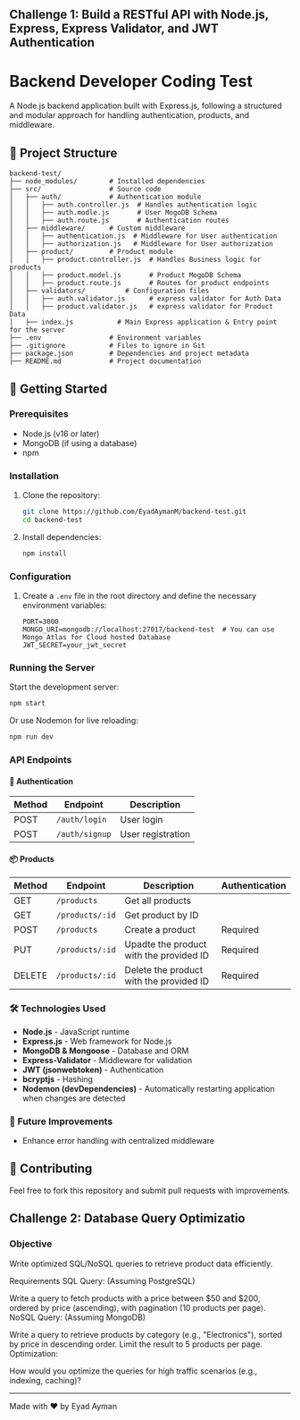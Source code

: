 ## Challenge 1: Build a RESTful API with Node.js, Express, Express Validator, and JWT Authentication

# Backend Developer Coding Test

A Node.js backend application built with Express.js, following a structured and modular approach for handling authentication, products, and middleware.

## 📂 Project Structure

```
backend-test/
├── node_modules/        # Installed dependencies
├── src/                 # Source code
│   ├── auth/            # Authentication module
│   │   ├── auth.controller.js  # Handles authentication logic
│   │   ├── auth.modle.js       # User MogoDB Schema
│   │   ├── auth.route.js       # Authentication routes
│   ├── middleware/      # Custom middleware
│   │   ├── authentication.js  # Middleware for User authentication
│   │   ├── authorization.js   # Middleware for User authorization
│   ├── product/         # Product module
│   │   ├── product.controller.js  # Handles Business logic for products
│   │   ├── product.model.js       # Product MogoDB Schema
│   │   ├── product.route.js       # Routes for product endpoints
│   ├── validators/          # Configuration files
│   │   ├── auth.validator.js      # express validator for Auth Data
│   │   ├── product.validator.js   # express validator for Product Data
│   ├── index.js           # Main Express application & Entry point for the server
├── .env                 # Environment variables
├── .gitignore           # Files to ignore in Git
├── package.json         # Dependencies and project metadata
├── README.md            # Project documentation
```

## 🚀 Getting Started

### Prerequisites
- Node.js (v16 or later)
- MongoDB (if using a database)
- npm

### Installation
1. Clone the repository:
   ```sh
   git clone https://github.com/EyadAymanM/backend-test.git
   cd backend-test
   ```
2. Install dependencies:
   ```sh
   npm install
   ```

### Configuration
1. Create a `.env` file in the root directory and define the necessary environment variables:
   ```env
   PORT=3000
   MONGO_URI=mongodb://localhost:27017/backend-test  # You can use Mongo Atlas for Cloud hosted Database
   JWT_SECRET=your_jwt_secret
   ```

### Running the Server
Start the development server:
```sh
npm start
```
Or use Nodemon for live reloading:
```sh
npm run dev
```

### API Endpoints
#### 🔑 Authentication
| Method | Endpoint        | Description       |
|--------|-----------------|-------------------|
| POST   | `/auth/login`   | User login        |
| POST   | `/auth/signup`  | User registration |

#### 📦 Products
| Method | Endpoint        | Description                             | Authentication |
|--------|---------------- |-----------------------------------------|----------------|
| GET    | `/products`     | Get all products                        |                |
| GET    | `/products/:id` | Get product by ID                       |                |
| POST   | `/products`     | Create a product                        | Required       |
| PUT    | `/products/:id` | Upadte the product with the provided ID | Required       |
| DELETE | `/products/:id` | Delete the product with the provided ID | Required       |

### 🛠 Technologies Used
- **Node.js** - JavaScript runtime
- **Express.js** - Web framework for Node.js
- **MongoDB & Mongoose** - Database and ORM
- **Express-Validator** - Middleware for validation
- **JWT (jsonwebtoken)** - Authentication
- **bcryptjs** - Hashing
- **Nodemon (devDependencies)** - Automatically restarting application when changes are detected

### 📌 Future Improvements
- Enhance error handling with centralized middleware

## 🤝 Contributing
Feel free to fork this repository and submit pull requests with improvements.


## Challenge 2: Database Query Optimizatio

### Objective
Write optimized SQL/NoSQL queries to retrieve product data efficiently.

Requirements
SQL Query: (Assuming PostgreSQL)

Write a query to fetch products with a price between $50 and $200, ordered by price (ascending), with pagination (10 products per page).
NoSQL Query: (Assuming MongoDB)

Write a query to retrieve products by category (e.g., "Electronics"), sorted by price in descending order. Limit the result to 5 products per page.
Optimization:

How would you optimize the queries for high traffic scenarios (e.g., indexing, caching)?

---
Made with ❤️ by Eyad Ayman